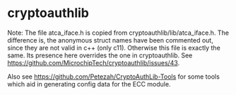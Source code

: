 # cryptoauthlib

Note:  The file atca_iface.h is copied from cryptoauthlib/lib/atca_iface.h.  The difference is, the anonymous struct names have been commented out, since they are not valid in c++ (only c11).  Otherwise this file is exactly the same.  Its presence here overrides the
one in cryptoauthlib.  See <https://github.com/MicrochipTech/cryptoauthlib/issues/43>.

Also see <https://github.com/Petezah/CryptoAuthLib-Tools> for some tools which aid in generating config data for the ECC module.
